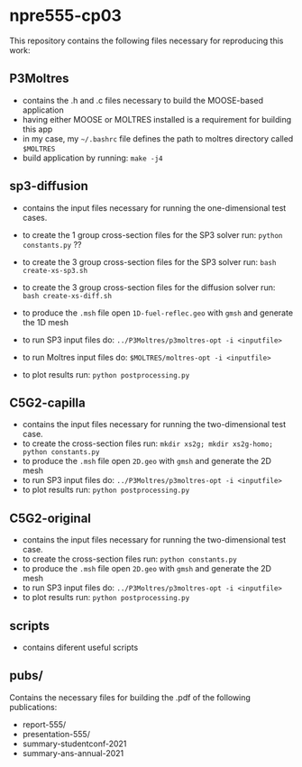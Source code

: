 # npre555-cp03

This repository contains the following files necessary for reproducing this work:

## P3Moltres

* contains the .h and .c files necessary to build the MOOSE-based application
* having either MOOSE or MOLTRES installed is a requirement for building this app
* in my case, my ```~/.bashrc``` file defines the path to moltres directory called ```$MOLTRES```
* build application by running: ```make -j4```


## sp3-diffusion

* contains the input files necessary for running the one-dimensional test cases.


* to create the 1 group cross-section files for the SP3 solver run: ```python constants.py``` ??



* to create the 3 group cross-section files for the SP3 solver run: ```bash create-xs-sp3.sh```
* to create the 3 group cross-section files for the diffusion solver run: ```bash create-xs-diff.sh```

* to produce the ```.msh``` file open ```1D-fuel-reflec.geo``` with ```gmsh``` and generate the 1D mesh
* to run SP3 input files do: ```../P3Moltres/p3moltres-opt -i <inputfile>```
* to run Moltres input files do: ```$MOLTRES/moltres-opt -i <inputfile>```
* to plot results run: ```python postprocessing.py```


## C5G2-capilla

* contains the input files necessary for running the two-dimensional test case.
* to create the cross-section files run: ```mkdir xs2g; mkdir xs2g-homo; python constants.py```
* to produce the ```.msh``` file open ```2D.geo``` with ```gmsh``` and generate the 2D mesh
* to run SP3 input files do: ```../P3Moltres/p3moltres-opt -i <inputfile>```
* to plot results run: ```python postprocessing.py```


## C5G2-original

* contains the input files necessary for running the two-dimensional test case.
* to create the cross-section files run: ``` python constants.py ```
* to produce the ```.msh``` file open ```2D.geo``` with ```gmsh``` and generate the 2D mesh
* to run SP3 input files do: ```../P3Moltres/p3moltres-opt -i <inputfile>```
* to plot results run: ```python postprocessing.py```


## scripts

* contains diferent useful scripts


## pubs/

Contains the necessary files for building the .pdf of the following publications:
* report-555/
* presentation-555/
* summary-studentconf-2021
* summary-ans-annual-2021

